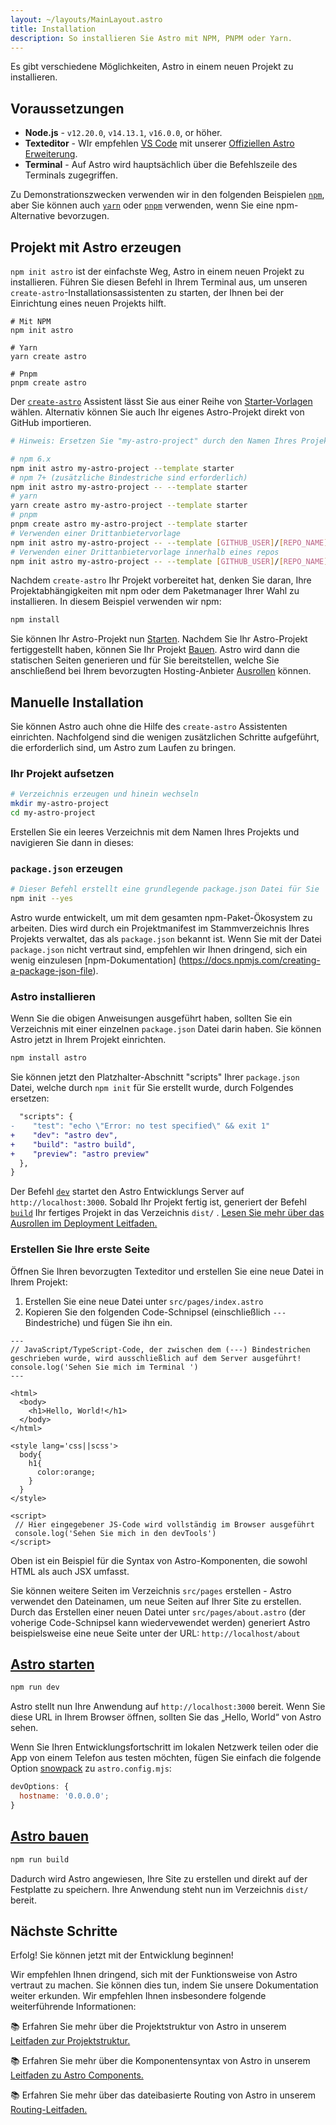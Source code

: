 ```yaml
---
layout: ~/layouts/MainLayout.astro
title: Installation
description: So installieren Sie Astro mit NPM, PNPM oder Yarn.
---
```


Es gibt verschiedene Möglichkeiten, Astro in einem neuen Projekt zu installieren.

## Voraussetzungen

- **Node.js** - `v12.20.0`, `v14.13.1`, `v16.0.0`, or höher.
- **Texteditor** - WIr empfehlen [VS Code](https://code.visualstudio.com/) mit unserer [Offiziellen Astro Erweiterung](https://marketplace.visualstudio.com/items?itemName=astro-build.astro-vscode).
- **Terminal** - Auf Astro wird hauptsächlich über die Befehlszeile des Terminals zugegriffen.

Zu Demonstrationszwecken verwenden wir in den folgenden Beispielen [`npm`](https://www.npmjs.com/), aber Sie können auch [`yarn`](https://yarnpkg.com/) oder [`pnpm`](https://pnpm.io/) verwenden, wenn Sie eine npm-Alternative bevorzugen.

## Projekt mit Astro erzeugen

`npm init astro` ist der einfachste Weg, Astro in einem neuen Projekt zu installieren. Führen Sie diesen Befehl in Ihrem Terminal aus, um unseren `create-astro`-Installationsassistenten zu starten, der Ihnen bei der Einrichtung eines neuen Projekts hilft.

```shell
# Mit NPM
npm init astro

# Yarn
yarn create astro

# Pnpm
pnpm create astro
```

Der [`create-astro`](https://github.com/snowpackjs/astro/tree/main/packages/create-astro) Assistent lässt Sie aus einer Reihe von [Starter-Vorlagen](https://github.com/snowpackjs/astro/tree/main/examples) wählen. Alternativ können Sie auch Ihr eigenes Astro-Projekt direkt von GitHub importieren.

```bash
# Hinweis: Ersetzen Sie "my-astro-project" durch den Namen Ihres Projekts.

# npm 6.x
npm init astro my-astro-project --template starter
# npm 7+ (zusätzliche Bindestriche sind erforderlich)
npm init astro my-astro-project -- --template starter
# yarn
yarn create astro my-astro-project --template starter
# pnpm
pnpm create astro my-astro-project --template starter
# Verwenden einer Drittanbietervorlage
npm init astro my-astro-project -- --template [GITHUB_USER]/[REPO_NAME]
# Verwenden einer Drittanbietervorlage innerhalb eines repos
npm init astro my-astro-project -- --template [GITHUB_USER]/[REPO_NAME]/path/to/template
```

Nachdem `create-astro` Ihr Projekt vorbereitet hat, denken Sie daran, Ihre Projektabhängigkeiten mit npm oder dem Paketmanager Ihrer Wahl zu installieren. In diesem Beispiel verwenden wir npm:

```bash
npm install
```

Sie können Ihr Astro-Projekt nun [Starten](#start-astro). Nachdem Sie Ihr Astro-Projekt fertiggestellt haben, können Sie Ihr Projekt [Bauen](#build-astro). Astro wird dann die statischen Seiten generieren und für Sie bereitstellen, welche Sie anschließend bei Ihrem bevorzugten Hosting-Anbieter [Ausrollen](/guides/deploy) können.


## Manuelle Installation

Sie können Astro auch ohne die Hilfe des `create-astro` Assistenten einrichten. Nachfolgend sind die wenigen zusätzlichen Schritte aufgeführt, die erforderlich sind, um Astro zum Laufen zu bringen. 

### Ihr Projekt aufsetzen

```bash
# Verzeichnis erzeugen und hinein wechseln
mkdir my-astro-project
cd my-astro-project
```

Erstellen Sie ein leeres Verzeichnis mit dem Namen Ihres Projekts und navigieren Sie dann in dieses:

### `package.json` erzeugen

```bash
# Dieser Befehl erstellt eine grundlegende package.json Datei für Sie 
npm init --yes
```

Astro wurde entwickelt, um mit dem gesamten npm-Paket-Ökosystem zu arbeiten. Dies wird durch ein Projektmanifest im Stammverzeichnis Ihres Projekts verwaltet, das als `package.json` bekannt ist. Wenn Sie mit der Datei `package.json` nicht vertraut sind, empfehlen wir Ihnen dringend, sich ein wenig einzulesen [npm-Dokumentation] (https://docs.npmjs.com/creating-a-package-json-file). 

### Astro installieren

Wenn Sie die obigen Anweisungen ausgeführt haben, sollten Sie ein Verzeichnis mit einer einzelnen `package.json` Datei darin haben. Sie können Astro jetzt in Ihrem Projekt einrichten. 

```bash
npm install astro
```
Sie können jetzt den Platzhalter-Abschnitt "scripts" Ihrer `package.json` Datei, welche durch `npm init` für Sie erstellt wurde, durch Folgendes ersetzen: 

```diff
  "scripts": {
-    "test": "echo \"Error: no test specified\" && exit 1"
+    "dev": "astro dev",
+    "build": "astro build",
+    "preview": "astro preview"
  },
}
```
Der Befehl [`dev`](#start-astro) startet den Astro Entwicklungs Server auf `http://localhost:3000`. Sobald Ihr Projekt fertig ist, generiert der Befehl [`build`](#build-astro) Ihr fertiges Projekt in das Verzeichnis `dist/` . [Lesen Sie mehr über das Ausrollen im Deployment Leitfaden.](/guides/deploy) 

### Erstellen Sie Ihre erste Seite


Öffnen Sie Ihren bevorzugten Texteditor und erstellen Sie eine neue Datei in Ihrem Projekt: 

1. Erstellen Sie eine neue Datei unter `src/pages/index.astro`
2. Kopieren Sie den folgenden Code-Schnipsel (einschließlich `---` Bindestriche) und fügen Sie ihn ein. 

```astro
---
// JavaScript/TypeScript-Code, der zwischen dem (---) Bindestrichen geschrieben wurde, wird ausschließlich auf dem Server ausgeführt!
console.log('Sehen Sie mich im Terminal ')
---

<html>
  <body>
    <h1>Hello, World!</h1>
  </body>
</html>

<style lang='css||scss'>
  body{
    h1{
      color:orange;
    }
  }
</style>

<script>
 // Hier eingegebener JS-Code wird vollständig im Browser ausgeführt 
 console.log('Sehen Sie mich in den devTools')
</script>
```

Oben ist ein Beispiel für die Syntax von Astro-Komponenten, die sowohl HTML als auch JSX umfasst.

Sie können weitere Seiten im Verzeichnis `src/pages` erstellen - Astro verwendet den Dateinamen, um neue Seiten auf Ihrer Site zu erstellen. Durch das Erstellen einer neuen Datei unter `src/pages/about.astro` (der voherige Code-Schnipsel kann wiedervewendet werden) generiert Astro beispielsweise eine neue Seite unter der URL: `http://localhost/about` 


## [Astro starten](#start-astro)

```bash
npm run dev
```

Astro stellt nun Ihre Anwendung auf `http://localhost:3000` bereit. Wenn Sie diese URL in Ihrem Browser öffnen, sollten Sie das „Hello, World“ von Astro sehen. 

Wenn Sie Ihren Entwicklungsfortschritt im lokalen Netzwerk teilen oder die App von einem Telefon aus testen möchten, fügen Sie einfach die folgende Option [snowpack](https://www.snowpack.dev/reference/configuration#devoptionshostname) zu `astro.config.mjs`: 

```js
devOptions: {
  hostname: '0.0.0.0';
}
```

## [Astro bauen](#build-astro)

```bash
npm run build
```

Dadurch wird Astro angewiesen, Ihre Site zu erstellen und direkt auf der Festplatte zu speichern. Ihre Anwendung steht nun im Verzeichnis `dist/` bereit.

## Nächste Schritte

Erfolg! Sie können jetzt mit der Entwicklung beginnen!

Wir empfehlen Ihnen dringend, sich mit der Funktionsweise von Astro vertraut zu machen. Sie können dies tun, indem Sie unsere Dokumentation weiter erkunden. Wir empfehlen Ihnen insbesondere folgende weiterführende Informationen:

📚 Erfahren Sie mehr über die Projektstruktur von Astro in unserem [Leitfaden zur Projektstruktur.](/core-concepts/project-structure)

📚 Erfahren Sie mehr über die Komponentensyntax von Astro in unserem [Leitfaden zu Astro Components.](/core-concepts/astro-components) 

📚 Erfahren Sie mehr über das dateibasierte Routing von Astro in unserem [Routing-Leitfaden.](core-concepts/astro-pages)
